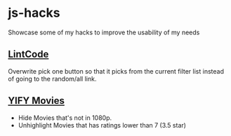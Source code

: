 # js-hacks
Showcase some of my hacks to improve the usability of my needs

## [LintCode](https://leetcode.com/problemset/all/?status=Todo&difficulty=Medium)
Overwrite pick one button so that it picks from the current filter list instead of going to the random/all link.

## [YIFY Movies](https://www.yify-torrent.org/daily-movies.html)
* Hide Movies that's not in 1080p.
* Unhighlight Movies that has ratings lower than 7 (3.5 star)
